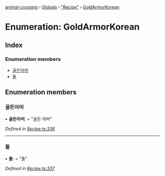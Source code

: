 [animal-crossing](../README.md) › [Globals](../globals.md) › ["Recipe"](../modules/_recipe_.md) › [GoldArmorKorean](_recipe_.goldarmorkorean.md)

# Enumeration: GoldArmorKorean

## Index

### Enumeration members

* [골든아머](_recipe_.goldarmorkorean.md#골든아머)
* [돌](_recipe_.goldarmorkorean.md#돌)

## Enumeration members

###  골든아머

• **골든아머**: = "골든 아머"

*Defined in [Recipe.ts:336](https://github.com/Norviah/animal-crossing/blob/682361d/module/types/Recipe.ts#L336)*

___

###  돌

• **돌**: = "돌"

*Defined in [Recipe.ts:337](https://github.com/Norviah/animal-crossing/blob/682361d/module/types/Recipe.ts#L337)*
